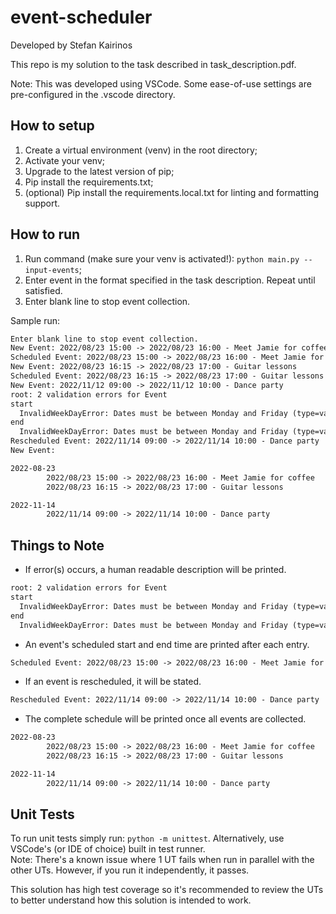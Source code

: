 # event-scheduler

Developed by Stefan Kairinos

This repo is my solution to the task described in task_description.pdf.  

Note: This was developed using VSCode. Some ease-of-use settings are pre-configured in the .vscode directory.

## How to setup

1. Create a virtual environment (venv) in the root directory;
2. Activate your venv;
3. Upgrade to the latest version of pip;
4. Pip install the requirements.txt;
5. (optional) Pip install the requirements.local.txt for linting and formatting support.

## How to run

1. Run command (make sure your venv is activated!): `python main.py --input-events`;
2. Enter event in the format specified in the task description. Repeat until satisfied.
3. Enter blank line to stop event collection.

Sample run:

```txt
Enter blank line to stop event collection.
New Event: 2022/08/23 15:00 -> 2022/08/23 16:00 - Meet Jamie for coffee
Scheduled Event: 2022/08/23 15:00 -> 2022/08/23 16:00 - Meet Jamie for coffee
New Event: 2022/08/23 16:15 -> 2022/08/23 17:00 - Guitar lessons
Scheduled Event: 2022/08/23 16:15 -> 2022/08/23 17:00 - Guitar lessons
New Event: 2022/11/12 09:00 -> 2022/11/12 10:00 - Dance party   
root: 2 validation errors for Event
start
  InvalidWeekDayError: Dates must be between Monday and Friday (type=value_error.invalidweekday)
end
  InvalidWeekDayError: Dates must be between Monday and Friday (type=value_error.invalidweekday)
Rescheduled Event: 2022/11/14 09:00 -> 2022/11/14 10:00 - Dance party
New Event: 

2022-08-23
        2022/08/23 15:00 -> 2022/08/23 16:00 - Meet Jamie for coffee
        2022/08/23 16:15 -> 2022/08/23 17:00 - Guitar lessons

2022-11-14
        2022/11/14 09:00 -> 2022/11/14 10:00 - Dance party
```

## Things to Note

- If error(s) occurs, a human readable description will be printed.

```txt
root: 2 validation errors for Event
start
  InvalidWeekDayError: Dates must be between Monday and Friday (type=value_error.invalidweekday)
end
  InvalidWeekDayError: Dates must be between Monday and Friday (type=value_error.invalidweekday)
```

- An event's scheduled start and end time are printed after each entry.

```txt
Scheduled Event: 2022/08/23 15:00 -> 2022/08/23 16:00 - Meet Jamie for coffee
```

- If an event is rescheduled, it will be stated.

```txt
Rescheduled Event: 2022/11/14 09:00 -> 2022/11/14 10:00 - Dance party
```

- The complete schedule will be printed once all events are collected.

```txt
2022-08-23
        2022/08/23 15:00 -> 2022/08/23 16:00 - Meet Jamie for coffee
        2022/08/23 16:15 -> 2022/08/23 17:00 - Guitar lessons

2022-11-14
        2022/11/14 09:00 -> 2022/11/14 10:00 - Dance party
```

## Unit Tests

To run unit tests simply run: `python -m unittest`. Alternatively, use VSCode's (or IDE of choice) built in test runner.  
Note: There's a known issue where 1 UT fails when run in parallel with the other UTs. However, if you run it independently, it passes.

This solution has high test coverage so it's recommended to review the UTs to better understand how this solution is intended to work.
